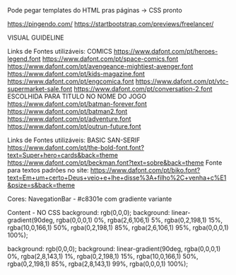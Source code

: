 
Pode pegar templates do HTML pras páginas -> CSS pronto

https://pingendo.com/
https://startbootstrap.com/previews/freelancer/




VISUAL GUIDELINE

Links de Fontes utilizáveis: COMICS
https://www.dafont.com/pt/heroes-legend.font
https://www.dafont.com/pt/space-comics.font
https://www.dafont.com/pt/avengeance-mightiest-avenger.font
https://www.dafont.com/pt/kids-magazine.font
https://www.dafont.com/pt/engcomica.font
https://www.dafont.com/pt/vtc-supermarket-sale.font
https://www.dafont.com/pt/conversation-2.font ESCOLHIDA PARA TITULO NO NOME DO JOGO
https://www.dafont.com/pt/batman-forever.font
https://www.dafont.com/pt/batman2.font
https://www.dafont.com/pt/adventure.font
https://www.dafont.com/pt/outrun-future.font

Links de Fontes utilizáveis: BASIC SAN-SERIF
https://www.dafont.com/pt/the-bold-font.font?text=Super+hero+cards&back=theme
https://www.dafont.com/pt/beckman.font?text=sobre&back=theme 
Fonte para textos padrões no site:
https://www.dafont.com/pt/biko.font?text=Em+um+certo+Deus+veio+e+lhe+disse%3A+filho%2C+venha+c%E1&psize=s&back=theme



Cores:
NavegationBar - #c8301e com gradiente variante

Content - NO CSS
background: rgb(0,0,0);
background: linear-gradient(90deg, rgba(0,0,0,1) 0%, rgba(2,6,106,1) 5%, rgba(0,2,198,1) 15%, rgba(10,0,166,1) 50%, rgba(0,2,198,1) 85%, rgba(2,6,106,1) 95%, rgba(0,0,0,1) 100%);

background: rgb(0,0,0);
background: linear-gradient(90deg, rgba(0,0,0,1) 0%, rgba(2,8,143,1) 1%, rgba(0,2,198,1) 15%, rgba(10,0,166,1) 50%, rgba(0,2,198,1) 85%, rgba(2,8,143,1) 99%, rgba(0,0,0,1) 100%);
